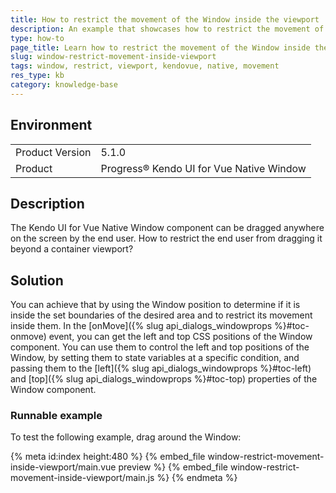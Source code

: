 ```yaml
---
title: How to restrict the movement of the Window inside the viewport
description: An example that showcases how to restrict the movement of the Window inside the viewport
type: how-to
page_title: Learn how to restrict the movement of the Window inside the viewport
slug: window-restrict-movement-inside-viewport
tags: window, restrict, viewport, kendovue, native, movement
res_type: kb
category: knowledge-base
---
```


## Environment

<table>
    <tbody>
	    <tr>
	    	<td>Product Version</td>
	    	<td>5.1.0</td>
	    </tr>
	    <tr>
	    	<td>Product</td>
	    	<td>Progress® Kendo UI for Vue Native Window</td>
	    </tr>
    </tbody>
</table>

## Description

The Kendo UI for Vue Native Window component can be dragged anywhere on the screen by the end user. How to restrict the end user from dragging it beyond a container viewport?

## Solution 

You can achieve that by using the Window position to determine if it is inside the set boundaries of the desired area and to restrict its movement inside them.
In the [onMove]({% slug api_dialogs_windowprops %}#toc-onmove) event, you can get the left and top CSS positions of the Window component. You can use them to control the left and top positions of the Window, by setting them to state variables at a specific condition, and passing them to the [left]({% slug api_dialogs_windowprops %}#toc-left) and [top]({% slug api_dialogs_windowprops %}#toc-top) properties of the Window component.


### Runnable example

To test the following example, drag around the Window:

{% meta id:index height:480 %}
{% embed_file window-restrict-movement-inside-viewport/main.vue preview %}
{% embed_file window-restrict-movement-inside-viewport/main.js %}
{% endmeta %}







